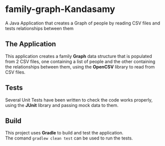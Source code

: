 # family-graph-Kandasamy
A Java Application that creates a Graph of people by reading CSV files and tests relationships between them

## The Application
This application creates a family **Graph** data structure that is populated from 2 CSV files, 
one containing a list of people and the other containing the relationships between them, 
using the **OpenCSV** library to read from CSV files.

## Tests
Several Unit Tests have been written to check the code works properly, using the **JUnit** library and passing mock data to them.

## Build
This project uses **Gradle** to build and test the application.  
The comand `gradlew clean test` can be used to run the tests.
